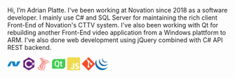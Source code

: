 Hi, I’m Adrian Platte. I've been working at Novation since 2018 as a software developer. I mainly use C# and SQL Server for maintaining the rich client Front-End of Novation's CTTV system. I've also been working with Qt for rebuilding another Front-End video application from a Windows plattform to ARM. I've also done web development using jQuery combined with C# API REST backend.

<img width="30px" alt=".NET" src="https://github.com/devicons/devicon/blob/master/icons/dot-net/dot-net-plain.svg" /> <img width="30px" alt="C#" src="https://github.com/devicons/devicon/blob/master/icons/csharp/csharp-plain.svg" /> <img width="30px" alt="MS SQL Server" src="https://github.com/devicons/devicon/blob/master/icons/microsoftsqlserver/microsoftsqlserver-plain.svg" /> <img width="30px" alt="Qt" src="https://github.com/devicons/devicon/blob/master/icons/qt/qt-original.svg" /> <img width="30px" alt="Javascript" src="https://github.com/devicons/devicon/blob/master/icons/javascript/javascript-plain.svg" /> <img width="30px" alt="Git" src="https://github.com/devicons/devicon/blob/master/icons/git/git-plain.svg" /><img width="30px" alt="jQuery" src="https://github.com/devicons/devicon/blob/master/icons/jquery/jquery-plain.svg" /> 

<!---
aplatte-novation/aplatte-novation is a ✨ special ✨ repository because its `README.md` (this file) appears on your GitHub profile.
You can click the Preview link to take a look at your changes.
--->
